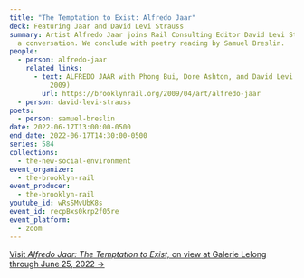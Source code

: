 ```yaml
---
title: "The Temptation to Exist: Alfredo Jaar"
deck: Featuring Jaar and David Levi Strauss
summary: Artist Alfredo Jaar joins Rail Consulting Editor David Levi Strauss for
  a conversation. We conclude with poetry reading by Samuel Breslin.
people:
  - person: alfredo-jaar
    related_links:
      - text: ALFREDO JAAR with Phong Bui, Dore Ashton, and David Levi Strauss (April
          2009)
        url: https://brooklynrail.org/2009/04/art/alfredo-jaar
  - person: david-levi-strauss
poets:
  - person: samuel-breslin
date: 2022-06-17T13:00:00-0500
end_date: 2022-06-17T14:30:00-0500
series: 584
collections:
  - the-new-social-environment
event_organizer:
  - the-brooklyn-rail
event_producer:
  - the-brooklyn-rail
youtube_id: wRsSMvUbK8s
event_id: recpBxs0krp2f05re
event_platform:
  - zoom
---
```

[Visit *Alfredo Jaar: The Temptation to Exist,* on view at Galerie Lelong through June 25, 2022 →](https://www.galerielelong.com/exhibitions/alfredo-jaar6)